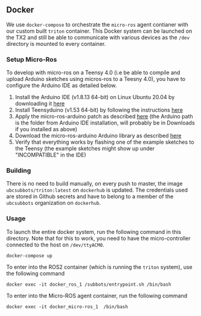 ## Docker

We use `docker-compose` to orchestrate the `micro-ros` agent contianer with our custom built `triton` container. This Docker system can be launched on the TX2 and still be able to communicate with various devices as the `/dev` directory is mounted to every container.

### Setup Micro-Ros

To develop with micro-ros on a Teensy 4.0 (i.e be able to compile and upload Arduino sketches using micros-ros to a Teesny 4.0), you have to configure the Arduino IDE as detailed below.

1. Install the Arduino IDE (v1.8.13 64-bit) on Linux Ubuntu 20.04 by downloading it [here](https://www.arduino.cc/en/software)
2. Install Teensyduino (v1.53 64-bit) by following the instructions [here](https://www.pjrc.com/teensy/td_download.html)
3. Apply the micro-ros-arduino patch as described [here](https://github.com/micro-ROS/micro_ros_arduino#patch-teensyduino) (the Arduino path is the folder from Arduino IDE installation, will probably be in Downloads if you installed as above)
4. Download the micro-ros-arduino Arduino library as described [here](https://github.com/micro-ROS/micro_ros_arduino#how-to-use-the-precompiled-library)
5. Verify that everything works by flashing one of the example sketches to the Teensy (the example sketches might show up under "INCOMPATIBLE" in the IDE)

### Building

There is no need to build manually, on every push to master, the image `ubcsubbots/triton:latest` on `dockerhub` is updated. The credentials used are stored in Github secrets and have to belong to a member of the `ubcsubbots` organization on `dockerhub`.

### Usage
To launch the entire docker system, run the following command in this directory. Note that for this to work, you need to have the micro-controller connected to the host on `/dev/ttyACM0`.

    docker-compose up

To enter into the ROS2 container (which is running the `triton` system), use the following command

    docker exec -it docker_ros_1 /subbots/entrypoint.sh /bin/bash

To enter into the Micro-ROS agent container, run the following command

    docker exec -it docker_micro-ros_1  /bin/bash

